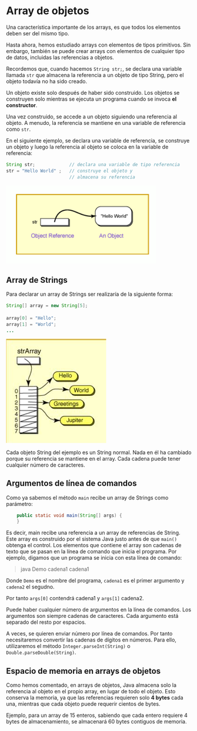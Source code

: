 # Array de objetos

Una característica importante de los arrays, es que todos los elementos deben ser del mismo tipo.

Hasta ahora, hemos estudiado arrays con elementos de tipos primitivos. Sin embargo, también se puede crear arrays con elementos de cualquier tipo de datos, incluidas las referencias a objetos.

Recordemos que, cuando hacemos `String str;`, se declara una variable llamada `str` que almacena la referencia a un objeto de tipo String, pero el objeto todavía no ha sido creado.

Un objeto existe solo después de haber sido construido. Los objetos se construyen solo mientras se ejecuta un programa cuando se invoca **el constructor**.

Una vez construido, se accede a un objeto siguiendo una referencia al objeto. A menudo, la referencia se mantiene en una variable de referencia como `str`.

En el siguiente ejemplo, se declara una variable de referencia, se construye un objeto y luego la referencia al objeto se coloca en la variable de referencia:

```java
String str;             // declara una variable de tipo referencia
str = "Hello World" ;   // construye el objeto y 
                        // almacena su referencia
```

![Arrays](../img/ud4/4referencearray.png)

## Array de Strings

Para declarar un array de Strings ser realizaría de la siguiente forma:

```java
String[] array = new String[5];

array[0] = "Hello";
array[1] = "World";
...
```

![Arrays](../img/ud4/4arraystrings.png)

Cada objeto String del ejemplo es un String normal. Nada en él ha cambiado porque su referencia se mantiene en el array. Cada cadena puede tener cualquier número de caracteres.

## Argumentos de línea de comandos

Como ya sabemos el método `main` recibe un array de Strings como parámetro:

```java
    public static void main(String[] args) {
    }
```

Es decir, main recibe una referencia a un array de referencias de String. Este array es construido por el sistema Java justo antes de que `main()` obtenga el control. Los elementos que contiene el array son cadenas de texto que se pasan en la línea de comando que inicia el programa. Por ejemplo, digamos que un programa se inicia con esta línea de comando:

> java Demo cadena1 cadena1

Donde `Demo` es el nombre del programa, `cadena1` es el primer argumento y `cadena2` el segudno.

Por tanto `args[0]` contendrá cadena1 y `args[1]` cadena2.

Puede haber cualquier número de argumentos en la línea de comandos. Los argumentos son siempre cadenas de caracteres. Cada argumento está separado del resto por espacios.

A veces, se quieren enviar número por línea de comandos. Por tanto necesitaremos convertir las cadenas de dígitos en números. Para ello, utilizaremos el método `Integer.parseInt(String)` o `Double.parseDouble(String)`.

## Espacio de memoria en arrays de objetos

Como hemos comentado, en arrays de objetos, Java almacena solo la referencia al objeto en el propio array, en lugar de todo el objeto. Esto conserva la memoria, ya que las referencias requieren solo **4 bytes** cada una, mientras que cada objeto puede requerir cientos de bytes.

Ejemplo, para un array de 15 enteros, sabiendo que cada entero requiere 4 bytes de almacenamiento, se almacenará 60 bytes contiguos de memoria.
